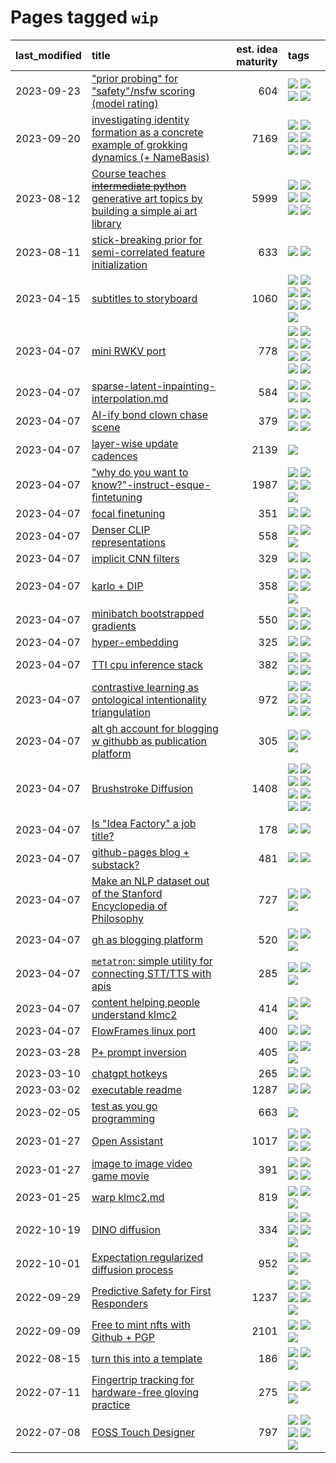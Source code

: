 # Pages tagged `wip`

|last_modified|title|est. idea maturity|tags
|:---|:---|---:|:---|
|2023-09-23|["prior probing" for "safety"/nsfw scoring (model rating)](../prior_probing.md)|604|[![](https://img.shields.io/badge/tag-alignment-dad82b)](../tags/alignment.md) [![](https://img.shields.io/badge/tag-experimental-3f9741)](../tags/experimental.md) [![](https://img.shields.io/badge/tag-mechanistic_interpretability-35d420)](../tags/mechanistic_interpretability.md) [![](https://img.shields.io/badge/tag-wip-e9b626)](../tags/wip.md)|
|2023-09-20|[investigating identity formation as a concrete example of grokking dynamics (+ NameBasis)](../identity_grokking_dynamics.md)|7169|[![](https://img.shields.io/badge/tag-alignment-dad82b)](../tags/alignment.md) [![](https://img.shields.io/badge/tag-experimental-3f9741)](../tags/experimental.md) [![](https://img.shields.io/badge/tag-interpretability-3c3258)](../tags/interpretability.md) [![](https://img.shields.io/badge/tag-publication-9c3a4a)](../tags/publication.md) [![](https://img.shields.io/badge/tag-safety-fde018)](../tags/safety.md) [![](https://img.shields.io/badge/tag-wip-e9b626)](../tags/wip.md)|
|2023-08-12|[Course teaches ~~intermediate python~~ generative art topics by building a simple ai art library](../Course_teaches_basic_python_by_building_a_simple_ai_art_library.md)|5999|[![](https://img.shields.io/badge/tag-curriculum-936135)](../tags/curriculum.md) [![](https://img.shields.io/badge/tag-education-77485f)](../tags/education.md) [![](https://img.shields.io/badge/tag-from_issue-b7fb0)](../tags/from_issue.md) [![](https://img.shields.io/badge/tag-public_good-1743a)](../tags/public_good.md) [![](https://img.shields.io/badge/tag-publication-9c3a4a)](../tags/publication.md) [![](https://img.shields.io/badge/tag-wip-e9b626)](../tags/wip.md)|
|2023-08-11|[stick-breaking prior for semi-correlated feature initialization](../stickbreaking-init.md)|633|[![](https://img.shields.io/badge/tag-experimental-3f9741)](../tags/experimental.md) [![](https://img.shields.io/badge/tag-wip-e9b626)](../tags/wip.md)|
|2023-04-15|[subtitles to storyboard](../subtitles-to-storyboard.md)|1060|[![](https://img.shields.io/badge/tag-accessibility-d5ffe)](../tags/accessibility.md) [![](https://img.shields.io/badge/tag-animation-fe4dc)](../tags/animation.md) [![](https://img.shields.io/badge/tag-completed-a68128)](../tags/completed.md) [![](https://img.shields.io/badge/tag-open_source-1dc0d1)](../tags/open_source.md) [![](https://img.shields.io/badge/tag-prompting-32d44f)](../tags/prompting.md) [![](https://img.shields.io/badge/tag-tooling-e3be61)](../tags/tooling.md) [![](https://img.shields.io/badge/tag-wip-e9b626)](../tags/wip.md)|
|2023-04-07|[mini RWKV port](../rust_rwkv.md)|778|[![](https://img.shields.io/badge/tag-RNN-f59257)](../tags/RNN.md) [![](https://img.shields.io/badge/tag-completed-a68128)](../tags/completed.md) [![](https://img.shields.io/badge/tag-experimental-3f9741)](../tags/experimental.md) [![](https://img.shields.io/badge/tag-ggml-467a7)](../tags/ggml.md) [![](https://img.shields.io/badge/tag-mobilenet-bbc42)](../tags/mobilenet.md) [![](https://img.shields.io/badge/tag-model_compression-98b52b)](../tags/model_compression.md) [![](https://img.shields.io/badge/tag-tooling-e3be61)](../tags/tooling.md) [![](https://img.shields.io/badge/tag-wip-e9b626)](../tags/wip.md)|
|2023-04-07|[sparse-latent-inpainting-interpolation.md](../sparse-latent-inpainting-interpolation.md)|584|[![](https://img.shields.io/badge/tag-animation-fe4dc)](../tags/animation.md) [![](https://img.shields.io/badge/tag-prompting-32d44f)](../tags/prompting.md) [![](https://img.shields.io/badge/tag-tooling-e3be61)](../tags/tooling.md) [![](https://img.shields.io/badge/tag-wip-e9b626)](../tags/wip.md)|
|2023-04-07|[AI-ify bond clown chase scene](../bond_clown_chase_scene.md)|379|[![](https://img.shields.io/badge/tag-animation-fe4dc)](../tags/animation.md) [![](https://img.shields.io/badge/tag-experimental-3f9741)](../tags/experimental.md) [![](https://img.shields.io/badge/tag-foundation-6013c8)](../tags/foundation.md) [![](https://img.shields.io/badge/tag-wip-e9b626)](../tags/wip.md)|
|2023-04-07|[layer-wise update cadences](../layer-wise-update-cadences.md)|2139|[![](https://img.shields.io/badge/tag-wip-e9b626)](../tags/wip.md)|
|2023-04-07|["why do you want to know?"-instruct-esque-fintetuning](../whydoyouwantoknow.md)|1987|[![](https://img.shields.io/badge/tag-aiethics-34720)](../tags/aiethics.md) [![](https://img.shields.io/badge/tag-alignment-dad82b)](../tags/alignment.md) [![](https://img.shields.io/badge/tag-dialogue-db71cb)](../tags/dialogue.md) [![](https://img.shields.io/badge/tag-models-683f3)](../tags/models.md) [![](https://img.shields.io/badge/tag-wip-e9b626)](../tags/wip.md)|
|2023-04-07|[focal finetuning](../focal_finetuning.md)|351|[![](https://img.shields.io/badge/tag-tooling-e3be61)](../tags/tooling.md) [![](https://img.shields.io/badge/tag-wip-e9b626)](../tags/wip.md)|
|2023-04-07|[Denser CLIP representations](../denser-CLIP.md)|558|[![](https://img.shields.io/badge/tag-experimental-3f9741)](../tags/experimental.md) [![](https://img.shields.io/badge/tag-tooling-e3be61)](../tags/tooling.md) [![](https://img.shields.io/badge/tag-wip-e9b626)](../tags/wip.md)|
|2023-04-07|[implicit CNN filters](../implicit-cnn-filters.md)|329|[![](https://img.shields.io/badge/tag-experimental-3f9741)](../tags/experimental.md) [![](https://img.shields.io/badge/tag-wip-e9b626)](../tags/wip.md)|
|2023-04-07|[karlo + DIP](../karlo-dip.md)|358|[![](https://img.shields.io/badge/tag-deepimageprior-7064e0)](../tags/deepimageprior.md) [![](https://img.shields.io/badge/tag-experimental-3f9741)](../tags/experimental.md) [![](https://img.shields.io/badge/tag-image_generation-957448)](../tags/image_generation.md) [![](https://img.shields.io/badge/tag-prior-6819c6)](../tags/prior.md) [![](https://img.shields.io/badge/tag-wip-e9b626)](../tags/wip.md)|
|2023-04-07|[minibatch bootstrapped gradients](../minibatch-bootstrapped-gradients.md)|550|[![](https://img.shields.io/badge/tag-experimental-3f9741)](../tags/experimental.md) [![](https://img.shields.io/badge/tag-optimization-deeba9)](../tags/optimization.md) [![](https://img.shields.io/badge/tag-training-c456a9)](../tags/training.md) [![](https://img.shields.io/badge/tag-wip-e9b626)](../tags/wip.md)|
|2023-04-07|[hyper-embedding](../hyperembedding.md)|325|[![](https://img.shields.io/badge/tag-experimental-3f9741)](../tags/experimental.md) [![](https://img.shields.io/badge/tag-wip-e9b626)](../tags/wip.md)|
|2023-04-07|[TTI cpu inference stack](../TTI-cpu-inference-stack.md)|382|[![](https://img.shields.io/badge/tag-accessibility-d5ffe)](../tags/accessibility.md) [![](https://img.shields.io/badge/tag-stability-abf295)](../tags/stability.md) [![](https://img.shields.io/badge/tag-tooling-e3be61)](../tags/tooling.md) [![](https://img.shields.io/badge/tag-wip-e9b626)](../tags/wip.md)|
|2023-04-07|[contrastive learning as ontological intentionality triangulation](../contrastive_learning_as_ontological_intentionality_triangulation.md)|972|[![](https://img.shields.io/badge/tag-meta-1614f8)](../tags/meta.md) [![](https://img.shields.io/badge/tag-philosophy-3a9a4f)](../tags/philosophy.md) [![](https://img.shields.io/badge/tag-semiotics-fe76cf)](../tags/semiotics.md) [![](https://img.shields.io/badge/tag-synesthesia-8fb3d)](../tags/synesthesia.md) [![](https://img.shields.io/badge/tag-theory-8a140)](../tags/theory.md) [![](https://img.shields.io/badge/tag-wip-e9b626)](../tags/wip.md)|
|2023-04-07|[alt gh account for blogging w githubb as publication platform](../alt_gh_account_for_blogging.md)|305|[![](https://img.shields.io/badge/tag-MILESTONE_POC-e8ae48)](../tags/MILESTONE_POC.md) [![](https://img.shields.io/badge/tag-publication-9c3a4a)](../tags/publication.md) [![](https://img.shields.io/badge/tag-wip-e9b626)](../tags/wip.md)|
|2023-04-07|[Brushstroke Diffusion](../brushstroke-diffusion.md)|1408|[![](https://img.shields.io/badge/tag-artisticstyletransfer-e168be)](../tags/artisticstyletransfer.md) [![](https://img.shields.io/badge/tag-creativity-96f12e)](../tags/creativity.md) [![](https://img.shields.io/badge/tag-deepgenerativemodeling-5e378d)](../tags/deepgenerativemodeling.md) [![](https://img.shields.io/badge/tag-experimental-3f9741)](../tags/experimental.md) [![](https://img.shields.io/badge/tag-image_processing-394ee4)](../tags/image_processing.md) [![](https://img.shields.io/badge/tag-modeltraining-cc5ed7)](../tags/modeltraining.md) [![](https://img.shields.io/badge/tag-painting-dd597e)](../tags/painting.md) [![](https://img.shields.io/badge/tag-wip-e9b626)](../tags/wip.md)|
|2023-04-07|[Is "Idea Factory" a job title?](../idea_factory.md)|178|[![](https://img.shields.io/badge/tag-meta-1614f8)](../tags/meta.md) [![](https://img.shields.io/badge/tag-wip-e9b626)](../tags/wip.md)|
|2023-04-07|[github-pages blog + substack?](../gh-pages-blog-plus-substack.md)|481|[![](https://img.shields.io/badge/tag-tooling-e3be61)](../tags/tooling.md) [![](https://img.shields.io/badge/tag-wip-e9b626)](../tags/wip.md)|
|2023-04-07|[Make an NLP dataset out of the Stanford Encyclopedia of Philosophy](../sep_dataset.md)|727|[![](https://img.shields.io/badge/tag-dataset-752fd7)](../tags/dataset.md) [![](https://img.shields.io/badge/tag-publication-9c3a4a)](../tags/publication.md) [![](https://img.shields.io/badge/tag-wip-e9b626)](../tags/wip.md)|
|2023-04-07|[gh as blogging platform](../gh_as_blogging_platform.md)|520|[![](https://img.shields.io/badge/tag-publication-9c3a4a)](../tags/publication.md) [![](https://img.shields.io/badge/tag-tooling-e3be61)](../tags/tooling.md) [![](https://img.shields.io/badge/tag-wip-e9b626)](../tags/wip.md)|
|2023-04-07|[`metatron`: simple utility for connecting STT/TTS with apis](../metatron.md)|285|[![](https://img.shields.io/badge/tag-accessibility-d5ffe)](../tags/accessibility.md) [![](https://img.shields.io/badge/tag-tooling-e3be61)](../tags/tooling.md) [![](https://img.shields.io/badge/tag-wip-e9b626)](../tags/wip.md)|
|2023-04-07|[content helping people understand klmc2](../explaining_klmc2.md)|414|[![](https://img.shields.io/badge/tag-meta-1614f8)](../tags/meta.md) [![](https://img.shields.io/badge/tag-tooling-e3be61)](../tags/tooling.md) [![](https://img.shields.io/badge/tag-wip-e9b626)](../tags/wip.md)|
|2023-04-07|[FlowFrames linux port](../flowframes-linux-port.md)|400|[![](https://img.shields.io/badge/tag-tooling-e3be61)](../tags/tooling.md) [![](https://img.shields.io/badge/tag-wip-e9b626)](../tags/wip.md)|
|2023-03-28|[P+ prompt inversion](../p_plus_inversion.md)|405|[![](https://img.shields.io/badge/tag-prompting-32d44f)](../tags/prompting.md) [![](https://img.shields.io/badge/tag-tooling-e3be61)](../tags/tooling.md) [![](https://img.shields.io/badge/tag-wip-e9b626)](../tags/wip.md)|
|2023-03-10|[chatgpt hotkeys](../chatgpt_hotkeys.md)|265|[![](https://img.shields.io/badge/tag-tooling-e3be61)](../tags/tooling.md) [![](https://img.shields.io/badge/tag-wip-e9b626)](../tags/wip.md)|
|2023-03-02|[executable readme](../executable_readme.md)|1287|[![](https://img.shields.io/badge/tag-tooling-e3be61)](../tags/tooling.md) [![](https://img.shields.io/badge/tag-wip-e9b626)](../tags/wip.md)|
|2023-02-05|[test as you go programming](../adhd_test_as_you_go.md)|663|[![](https://img.shields.io/badge/tag-wip-e9b626)](../tags/wip.md)|
|2023-01-27|[Open Assistant](../open-assistant.md)|1017|[![](https://img.shields.io/badge/tag-accessibility-d5ffe)](../tags/accessibility.md) [![](https://img.shields.io/badge/tag-publicgood-b4243e)](../tags/publicgood.md) [![](https://img.shields.io/badge/tag-stability-abf295)](../tags/stability.md) [![](https://img.shields.io/badge/tag-wip-e9b626)](../tags/wip.md)|
|2023-01-27|[image to image video game movie](../img2img_video_game_movie.md)|391|[![](https://img.shields.io/badge/tag-animation-fe4dc)](../tags/animation.md) [![](https://img.shields.io/badge/tag-prompting-32d44f)](../tags/prompting.md) [![](https://img.shields.io/badge/tag-tooling-e3be61)](../tags/tooling.md) [![](https://img.shields.io/badge/tag-wip-e9b626)](../tags/wip.md)|
|2023-01-25|[warp klmc2.md](../warp_klmc2.md)|819|[![](https://img.shields.io/badge/tag-animation-fe4dc)](../tags/animation.md) [![](https://img.shields.io/badge/tag-tooling-e3be61)](../tags/tooling.md) [![](https://img.shields.io/badge/tag-wip-e9b626)](../tags/wip.md)|
|2022-10-19|[DINO diffusion](../DINO-diffusion.md)|334|[![](https://img.shields.io/badge/tag-completed-a68128)](../tags/completed.md) [![](https://img.shields.io/badge/tag-experimental-3f9741)](../tags/experimental.md) [![](https://img.shields.io/badge/tag-nerf-c92725)](../tags/nerf.md) [![](https://img.shields.io/badge/tag-tooling-e3be61)](../tags/tooling.md) [![](https://img.shields.io/badge/tag-wip-e9b626)](../tags/wip.md)|
|2022-10-01|[Expectation regularized diffusion process](../expectation-regularized-diffusion.md)|952|[![](https://img.shields.io/badge/tag-experimental-3f9741)](../tags/experimental.md) [![](https://img.shields.io/badge/tag-stability-abf295)](../tags/stability.md) [![](https://img.shields.io/badge/tag-wip-e9b626)](../tags/wip.md)|
|2022-09-29|[Predictive Safety for First Responders](../safety-officer.md)|1237|[![](https://img.shields.io/badge/tag-completed-a68128)](../tags/completed.md) [![](https://img.shields.io/badge/tag-dataset-752fd7)](../tags/dataset.md) [![](https://img.shields.io/badge/tag-publication-9c3a4a)](../tags/publication.md) [![](https://img.shields.io/badge/tag-publicgood-b4243e)](../tags/publicgood.md) [![](https://img.shields.io/badge/tag-wip-e9b626)](../tags/wip.md)|
|2022-09-09|[Free to mint nfts with Github + PGP](../free-to-mint-nfts_git_plus_pgp.md)|2101|[![](https://img.shields.io/badge/tag-publicgood-b4243e)](../tags/publicgood.md) [![](https://img.shields.io/badge/tag-tooling-e3be61)](../tags/tooling.md) [![](https://img.shields.io/badge/tag-wip-e9b626)](../tags/wip.md)|
|2022-08-15|[turn this into a template](../benchwarmers-template.md)|186|[![](https://img.shields.io/badge/tag-meta-1614f8)](../tags/meta.md) [![](https://img.shields.io/badge/tag-tooling-e3be61)](../tags/tooling.md) [![](https://img.shields.io/badge/tag-wip-e9b626)](../tags/wip.md)|
|2022-07-11|[Fingertrip tracking for hardware-free gloving practice](../fingertrip_tracking_for_hardware_free_gloveing_practice.md)|275|[![](https://img.shields.io/badge/tag-experimental-3f9741)](../tags/experimental.md) [![](https://img.shields.io/badge/tag-tooling-e3be61)](../tags/tooling.md) [![](https://img.shields.io/badge/tag-wip-e9b626)](../tags/wip.md)|
|2022-07-08|[FOSS Touch Designer](../FOSS_touch_designer.md)|797|[![](https://img.shields.io/badge/tag-alignment-dad82b)](../tags/alignment.md) [![](https://img.shields.io/badge/tag-animation-fe4dc)](../tags/animation.md) [![](https://img.shields.io/badge/tag-publicgood-b4243e)](../tags/publicgood.md) [![](https://img.shields.io/badge/tag-tooling-e3be61)](../tags/tooling.md) [![](https://img.shields.io/badge/tag-wip-e9b626)](../tags/wip.md)|